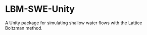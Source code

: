 # LBM-SWE-Unity
A Unity package for simulating shallow water flows with the Lattice Boltzman method.
